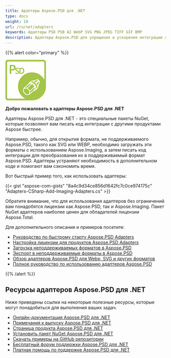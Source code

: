 ```yaml
---
title: Адаптеры Aspose.PSD для .NET
type: docs
weight: 10
url: /ru/net/adapters
keywords: Адаптеры PSD PSB AI WebP SVG PNG JPEG TIFF GIF BMP
description: Адаптеры Aspose.PSD для упрощения и ускорения интеграции с Aspose.Imaging. Открытая для редактирования в стиле Photoshop дополнительные форматы, такие как PSD PSB AI WebP SVG PNG JPEG TIFF GIF BMP через C#. Не требуется установка Adobe Photoshop или Illustrator. Просто добавьте пакет NuGet в качестве ссылки. Бесшовная интеграция с библиотеками изображений.
---
```


{{% alert color="primary" %}}

**![Логотип продукта Aspose.PSD для .NET](aspose_psd-for-net-adapter.png)**

**Добро пожаловать в адаптеры Aspose.PSD для .NET**

Адаптеры Aspose.PSD для .NET - это специальные пакеты NuGet, которые позволяют вам писать код интеграции с другими продуктами Aspose быстрее.

Например, обычно, для открытия формата, не поддерживаемого Aspose.PSD, такого как SVG или WEBP, необходимо загружать эти форматы с использованием Aspose.Imaging, а затем писать код интеграции для преобразования их в поддерживаемый формат Aspose.PSD. Адаптеры устраняют необходимость в дополнительном коде и помогают вам сэкономить время.

Вот быстрый пример того, как использовать адаптеры:

{{< gist "aspose-com-gists" "8a4c9d34ce856d1642fc7c0ce974175c" "Adapters-CSharp-Add-Imaging-Adapters.cs" >}}

Обратите внимание, что для использования адаптеров без ограничений вам понадобятся лицензии как Aspose.PSD, так и Aspose.Imaging. Пакет NuGet адаптеров наиболее ценен для обладателей лицензии Aspose.Total.

Для дополнительного описания и примеров посетите:
- [Руководство по быстрому старту Aspose.PSD Adapters](/psd/ru/net/adapters/quick-start)
- [Настройка лицензии для продуктов Aspose.PSD Adapters](/psd/ru/net/adapters/license)
- [Загрузка неподдерживаемых форматов в Aspose.PSD](/psd/ru/net/adapters/load-unsupported-formats)
- [Экспорт в неподдерживаемые форматы в Aspose.PSD](/psd/ru/net/adapters/export-to-unsupported-formats)
- [Обзор адаптеров Aspose.PSD для Webp, SVG и других форматов](/psd/ru/net/adapters/working-with-webp-svg-formats-overview)
- [Полное руководство по использованию адаптеров Aspose.PSD](/psd/ru/net/adapters/full-manual)

{{% /alert %}}

## **Ресурсы адаптеров Aspose.PSD для .NET**

Ниже приведены ссылки на некоторые полезные ресурсы, которые могут понадобиться для выполнения ваших задач.

- [Онлайн-документация Aspose.PSD для .NET](/psd/ru/net/adapters)
- [Примечания к выпуску Aspose.PSD для .NET](/psd/ru/net/adapters/release-notes/)
- [Страница продукта Aspose.PSD для .NET](https://products.aspose.com/psd/net)
- [Установить пакет NuGet Aspose.PSD для .NET](https://www.nuget.org/packages/Aspose.PSD.Adapters.Imaging/)
- [Скачать примеры на GitHub репозитории](https://github.com/aspose-psd/Aspose.PSD-for-.NET)
- [Бесплатный форум поддержки Aspose.PSD для .NET](https://forum.aspose.com/c/psd)
- [Платная помощь по поддержке Aspose.PSD для .NET](https://helpdesk.aspose.com/)
